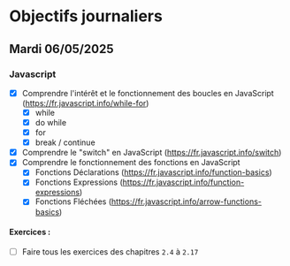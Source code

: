 # Objectifs journaliers

## Mardi 06/05/2025

### Javascript

- [x] Comprendre l'intérêt et le fonctionnement des boucles en JavaScript (https://fr.javascript.info/while-for)
  - [x] while
  - [x] do while
  - [x] for
  - [x] break / continue
- [x] Comprendre le "switch" en JavaScript (https://fr.javascript.info/switch)
- [x] Comprendre le fonctionnement des fonctions en JavaScript
  - [x] Fonctions Déclarations (https://fr.javascript.info/function-basics)
  - [x] Fonctions Expressions (https://fr.javascript.info/function-expressions)
  - [x] Fonctions Fléchées (https://fr.javascript.info/arrow-functions-basics)

#### Exercices :
- [ ] Faire tous les exercices des chapitres `2.4` à `2.17`

